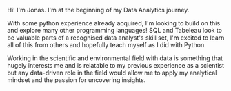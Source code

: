 Hi! I'm Jonas. I'm at the beginning of my Data Analytics journey. 

With some python experience already acquired, I'm looking to build on this and explore many other programming languages! SQL and Tabeleau look to be valuable parts of a recognised data analyst's skill set, I'm excited to learn all of this from others and hopefully teach myself as I did with Python.

Working in the scientific and environmental field with data is something that hugely interests me and is relatable to my previous experience as a scientist but any data-driven role in the field would allow me to apply my analytical mindset and the passion for uncovering insights.

<!--
**JonasBT11/JonasBT11** is a ✨ _special_ ✨ repository because its `README.md` (this file) appears on your GitHub profile.

Here are some ideas to get you started:

- 🔭 I’m currently working on ...
- 🌱 I’m currently learning ...
- 👯 I’m looking to collaborate on ...
- 🤔 I’m looking for help with ...
- 💬 Ask me about ...
- 📫 How to reach me: ...
- 😄 Pronouns: ...
- ⚡ Fun fact: ...
-->
